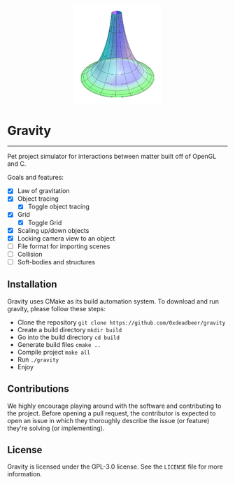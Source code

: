 
<p align="center">
    <img src=".imgs/icon.png" width="200"/>
</p>

# Gravity

--- 

Pet project simulator for interactions between matter built off of OpenGL and C. 

Goals and features: 
- [x] Law of gravitation 
- [x] Object tracing
  - [x] Toggle object tracing
- [x] Grid
  - [x] Toggle Grid
- [x] Scaling up/down objects
- [x] Locking camera view to an object
- [ ] File format for importing scenes
- [ ] Collision 
- [ ] Soft-bodies and structures 

## Installation 

Gravity uses CMake as its build automation system. To download and run gravity, please follow these steps: 
- Clone the repository `git clone https://github.com/0xdeadbeer/gravity`
- Create a build directory `mkdir build`
- Go into the build directory `cd build`
- Generate build files `cmake ..`
- Compile project `make all`
- Run `./gravity`
- Enjoy

## Contributions 

We highly encourage playing around with the software and contributing to the project.
Before opening a pull request, the contributor is expected to open an issue in which they thoroughly describe the issue (or feature) they're solving (or implementing).

## License 

Gravity is licensed under the GPL-3.0 license. See the `LICENSE` file for more information.
